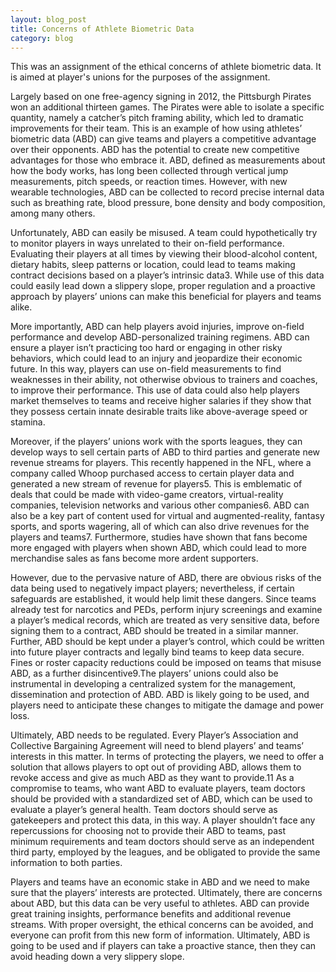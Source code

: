 ```yaml
---
layout: blog_post
title: Concerns of Athlete Biometric Data
category: blog
---
```


This was an assignment of the ethical concerns of athlete biometric data. It is aimed at player's unions for the purposes of the assignment.



 
Largely based on one free-agency signing in 2012, the Pittsburgh Pirates won an additional thirteen games. The Pirates were able to isolate a specific quantity, namely a catcher’s pitch framing ability, which led to dramatic improvements for their team.   This is an example of how using athletes’ biometric data (ABD) can give teams and players a competitive advantage over their opponents.  ABD has the potential to create new competitive advantages for those who embrace it. ABD, defined as measurements about how the body works, has long been collected through vertical jump measurements, pitch speeds, or reaction times. However, with new wearable technologies, ABD can be collected to record precise internal data such as breathing rate, blood pressure, bone density and body composition, among many others.

Unfortunately, ABD can easily be misused. A team could hypothetically try to monitor players in ways unrelated to their on-field performance. Evaluating their players at all times by viewing their blood-alcohol content, dietary habits, sleep patterns or location, could lead to teams making contract decisions based on a player’s intrinsic data3. While use of this data could easily lead down a slippery slope, proper regulation and a proactive approach by players’ unions can make this beneficial for players and teams alike.

More importantly, ABD can help players avoid injuries, improve on-field performance and develop ABD-personalized training regimens. ABD can ensure a player isn’t practicing too hard or engaging in other risky behaviors, which could lead to an injury and jeopardize their economic future. In this way, players can use on-field measurements to find weaknesses in their ability, not otherwise obvious to trainers and coaches, to improve their performance. This use of data could also help players market themselves to teams and receive higher salaries if they show that they possess certain innate desirable traits like above-average speed or stamina.

Moreover, if the players’ unions work with the sports leagues, they can develop ways to sell certain parts of ABD to third parties and generate new revenue streams for players. This recently happened in the NFL, where a company called Whoop purchased access to certain player data and generated a new stream of revenue for players5. This is emblematic of deals that could be made with video-game creators, virtual-reality companies, television networks and various other companies6. ABD can also be a key part of content used for virtual and augmented-reality, fantasy sports, and sports wagering, all of which can also drive revenues for the players and teams7. Furthermore, studies have shown that fans become more engaged with players when shown ABD, which could lead to more merchandise sales as fans become more ardent supporters.

However, due to the pervasive nature of ABD, there are obvious risks of the data being used to negatively impact players; nevertheless, if certain safeguards are established, it would help limit these dangers. Since teams already test for narcotics and PEDs, perform injury screenings and examine a player’s medical records, which are treated as very sensitive data, before signing them to a contract, ABD should be treated in a similar manner. Further, ABD should be kept under a player’s control, which could be written into future player contracts and legally bind teams to keep data secure. Fines or roster capacity reductions could be imposed on teams that misuse ABD, as a further disincentive9.The players’ unions could also be instrumental in developing a centralized system for the management, dissemination and protection of ABD. ABD is likely going to be used, and players need to anticipate these changes to mitigate the damage and power loss.

Ultimately, ABD needs to be regulated. Every Player’s Association and Collective Bargaining Agreement will need to blend players’ and teams’ interests in this matter. In terms of protecting the players, we need to offer a solution that allows players to opt out of providing ABD, allows them to revoke access and give as much ABD as they want to provide.11 As a compromise to teams, who want ABD to evaluate players, team doctors should be provided with a standardized set of ABD, which can be used to evaluate a player’s general health. Team doctors should serve as gatekeepers and protect this data, in this way. A player shouldn’t face any repercussions for choosing not to provide their ABD to teams, past minimum requirements and team doctors should serve as an independent third party, employed by the leagues, and be obligated to provide the same information to both parties. 
              
Players and teams have an economic stake in ABD and we need to make sure that the players’ interests are protected. Ultimately, there are concerns about ABD, but this data can be very useful to athletes. ABD can provide great training insights, performance benefits and additional revenue streams. With proper oversight, the ethical concerns can be avoided, and everyone can profit from this new form of information. Ultimately, ABD is going to be used and if players can take a proactive stance, then they can avoid heading down a very slippery slope. 
